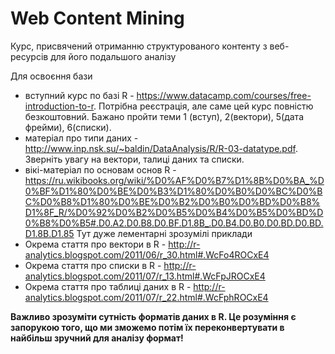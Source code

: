 Web Content Mining
================

Курс, присвячений отриманню структурованого контенту з веб-ресурсів для його подальшого аналізу

Для освоєння бази

-   вступний курс по базі R - <https://www.datacamp.com/courses/free-introduction-to-r>. Потрібна реєстрація, але саме цей курс повністю безкоштовний. Бажано пройти теми 1 (вступ), 2(вектори), 5(дата фрейми), 6(списки).
-   матеріал про типи даних - <http://www.inp.nsk.su/~baldin/DataAnalysis/R/R-03-datatype.pdf>. Зверніть увагу на вектори, талиці даних та списки.
-   вікі-матеріал по основам основ R - <https://ru.wikibooks.org/wiki/%D0%AF%D0%B7%D1%8B%D0%BA_%D0%BF%D1%80%D0%BE%D0%B3%D1%80%D0%B0%D0%BC%D0%BC%D0%B8%D1%80%D0%BE%D0%B2%D0%B0%D0%BD%D0%B8%D1%8F_R/%D0%92%D0%B2%D0%B5%D0%B4%D0%B5%D0%BD%D0%B8%D0%B5#.D0.A2.D0.B8.D0.BF.D1.8B_.D0.B4.D0.B0.D0.BD.D0.BD.D1.8B.D1.85> Тут дуже лементарні зрозумілі приклади
-   Окрема стаття про вектори в R - <http://r-analytics.blogspot.com/2011/06/r_30.html#.WcFo4ROCxE4>
-   Окрема стаття про списки в R - <http://r-analytics.blogspot.com/2011/07/r_13.html#.WcFpJROCxE4>
-   Окрема стаття про таблиці даних в R - <http://r-analytics.blogspot.com/2011/07/r_22.html#.WcFphROCxE4>

**Важливо зрозуміти сутність форматів даних в R. Це розуміння є запорукою того, що ми зможемо потім їх переконвертувати в найбільш зручний для аналізу формат!**
